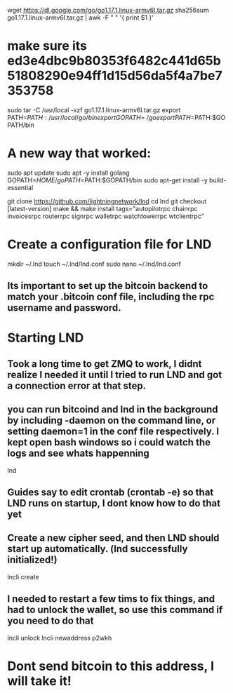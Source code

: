 wget https://dl.google.com/go/go1.17.1.linux-armv6l.tar.gz
sha256sum go1.17.1.linux-armv6l.tar.gz | awk -F " " '{ print $1 }'
# make sure its ed3e4dbc9b80353f6482c441d65b51808290e94ff1d15d56da5f4a7be7353758
sudo tar -C /usr/local -xzf go1.17.1.linux-armv6l.tar.gz
export PATH=$PATH:/usr/local/go/bin
export GOPATH=~/go
export PATH=$PATH:$GOPATH/bin

# A new way that worked:

sudo apt update
sudo apt -y install golang
GOPATH=$HOME/go
PATH=$PATH:$GOPATH/bin <!-- would be best to put this in the .bashrc as part of the PATH on startup, havent done that yet so I have to re-type this every session -->
sudo apt-get install -y build-essential <!-- I already had build-tools installed from setting up my env for packaging -->

git clone https://github.com/lightningnetwork/lnd
cd lnd
git checkout [latest-version] 
make && make install tags="autopilotrpc chainrpc invoicesrpc routerrpc signrpc walletrpc watchtowerrpc wtclientrpc"

# Create a configuration file for LND

mkdir ~/.lnd
touch ~/.lnd/lnd.conf
sudo nano ~/.lnd/lnd.conf <!-- You can copy and paste from the sample lnd file on the repo, and then change what you want from there. -->
## Its important to set up the bitcoin backend to match your .bitcoin conf file, including the rpc username and password.

# Starting LND
## Took a long time to get ZMQ to work, I didnt realize I needed it until I tried to run LND and got a connection error at that step.
## you can run bitcoind and lnd in the background by including -daemon on the command line, or setting daemon=1 in the conf file respectively. I kept open bash windows so i could watch the logs and see whats happenning

lnd <!-- This will start up LND, but it will ask you to create a wallet or unlock an existing one -->
## Guides say to edit crontab (crontab -e) so that LND runs on startup, I dont know how to do that yet
## Create a new cipher seed, and then LND should start up automatically. (lnd successfully initialized!)

lncli create <!-- this creates a new wallet, follow the prompts to create a password -->

## I needed to restart a few tims to fix things, and had to unlock the wallet, so use this command if you need to do that
lncli unlock <!-- enter password when prompted -->
lncli newaddress p2wkh <!-- creates a new address to be used with your LND node my example is "address": "bc1qzxx9ynf6hc0zg0efyceq7nfr3mlcec5tnr9qp7"-->
# **Dont send bitcoin to this address, I will take it!** 

<!--  -->